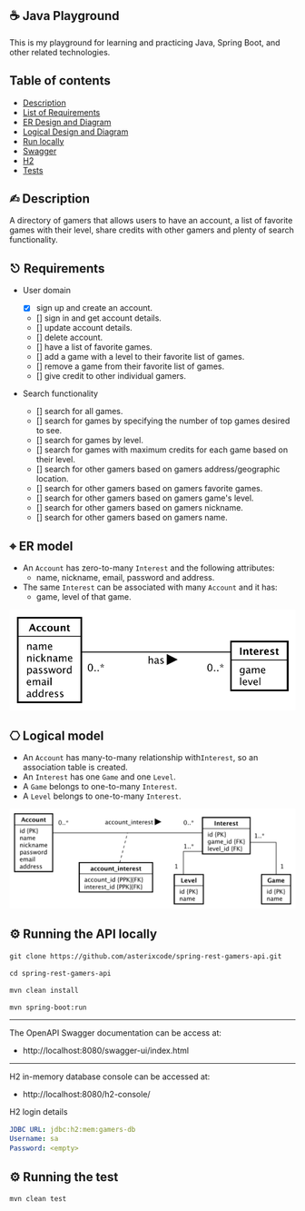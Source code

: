 ## ☕️ Java Playground

This is my playground for learning and practicing Java, Spring Boot, and other related technologies.

## Table of contents
- [Description](#description)
- [List of Requirements](#requirements)
- [ER Design and Diagram](#er)
- [Logical Design and Diagram](#logical)
- [Run locally](#run)
- [Swagger](#swagger)
- [H2](#h2)
- [Tests](#test)

## <a name="description"></a> ✍︎ Description

A directory of gamers that allows users to have an account, a list of favorite games with their level, share credits with other gamers and plenty of search functionality.


## <a name="requirements"></a> ⎋ Requirements

- User domain
  - [x] sign up and create an account.
  - [] sign in and get account details.
  - [] update account details.
  - [] delete account.
  - [] have a list of favorite games.
  - [] add a game with a level to their favorite list of games.
  - [] remove a game from their favorite list of games.
  - [] give credit to other individual gamers.
  
- Search functionality
  - [] search for all games.
  - [] search for games by specifying the number of top games desired to see.
  - [] search for games by level.
  - [] search for games with maximum credits for each game based on their level.
  - [] search for other gamers based on gamers address/geographic location.
  - [] search for other gamers based on gamers favorite games.
  - [] search for other gamers based on gamers game's level.
  - [] search for other gamers based on gamers nickname.
  - [] search for other gamers based on gamers name.

## <a name="er"></a> ⌖ ER model

- An `Account` has zero-to-many `Interest` and the following attributes:
  - name, nickname, email, password and address.
- The same `Interest` can be associated with many `Account` and it has:
  - game, level of that game.


![](src/main/resources/static/diagrams/er-diagram/er-diagram.svg)


## <a name="logical"></a> ⎔ Logical model

- An `Account` has many-to-many relationship with`Interest`, so an association table is created.
- An `Interest` has one `Game` and one `Level`.
- A `Game` belongs to one-to-many `Interest`.
- A `Level` belongs to one-to-many `Interest`.

![](src/main/resources/static/diagrams/logical/database.svg)


## <a name="run"></a> ⚙️ Running the API locally

```shell
git clone https://github.com/asterixcode/spring-rest-gamers-api.git
```
```shell
cd spring-rest-gamers-api
```
```shell
mvn clean install
```
```shell
mvn spring-boot:run
```

---
<a name="swagger"></a> The OpenAPI Swagger documentation can be access at:

- http://localhost:8080/swagger-ui/index.html

---
<a name="h2"></a> H2 in-memory database console can be accessed at:

- http://localhost:8080/h2-console/

H2 login details
```yaml
JDBC URL: jdbc:h2:mem:gamers-db
Username: sa
Password: <empty>
```

## <a name="test"></a> ⚙️ Running the test

```shell
mvn clean test
```


